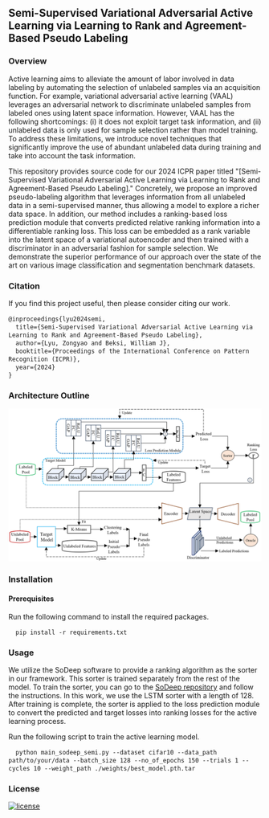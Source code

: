 ## Semi-Supervised Variational Adversarial Active Learning via Learning to Rank and Agreement-Based Pseudo Labeling

### Overview

Active learning aims to alleviate the amount of labor involved in data labeling
by automating the selection of unlabeled samples via an acquisition function.
For example, variational adversarial active learning (VAAL) leverages an
adversarial network to discriminate unlabeled samples from labeled ones using
latent space information. However, VAAL has the following shortcomings: (i) it
does not exploit target task information, and (ii) unlabeled data is only used
for sample selection rather than model training. To address these limitations,
we introduce novel techniques that significantly improve the use of abundant
unlabeled data during training and take into account the task information.

This repository provides source code for our 2024 ICPR paper titled "[Semi-Supervised
Variational Adversarial Active Learning via Learning to Rank and Agreement-Based
Pseudo Labeling]." 
Concretely, we propose an improved pseudo-labeling algorithm that leverages
information from all unlabeled data in a semi-supervised manner, thus allowing a
model to explore a richer data space. In addition, our method includes a
ranking-based loss prediction module that converts predicted relative ranking
information into a differentiable ranking loss. This loss can be embedded as a
rank variable into the latent space of a variational autoencoder and then
trained with a discriminator in an adversarial fashion for sample selection. We
demonstrate the superior performance of our approach over the state of the art
on various image classification and segmentation benchmark datasets.

### Citation

If you find this project useful, then please consider citing our work.

```
@inproceedings{lyu2024semi,
  title={Semi-Supervised Variational Adversarial Active Learning via Learning to Rank and Agreement-Based Pseudo Labeling},
  author={Lyu, Zongyao and Beksi, William J},
  booktitle={Proceedings of the International Conference on Pattern Recognition (ICPR)},
  year={2024}
}
```

### Architecture Outline 

<p align="center">
<img src="./misc/architecture.jpg" alt="architecture" width="600"/>
</p>

### Installation

#### Prerequisites

Run the following command to install the required packages.

```shell
  pip install -r requirements.txt 
```

### Usage

We utilize the SoDeep software to provide a ranking algorithm as the sorter in
our framework. This sorter is trained separately from the rest of the model. To
train the sorter, you can go to the [SoDeep
repository](https://github.com/technicolor-research/sodeep) and follow the
instructions. In this work, we use the LSTM sorter with a length of 128.  After
training is complete, the sorter is applied to the loss prediction module to
convert the predicted and target losses into ranking losses for the active
learning process.

Run the following script to train the active learning model.

```shell
  python main_sodeep_semi.py --dataset cifar10 --data_path path/to/your/data --batch_size 128 --no_of_epochs 150 --trials 1 --cycles 10 --weight_path ./weights/best_model.pth.tar

```

### License 

[![license](https://img.shields.io/badge/license-Apache%202-blue)](https://github.com/robotic-vision-lab/Semi-Supervised-Variational-Adversarial-Active-Learning/blob/main/LICENSE)
